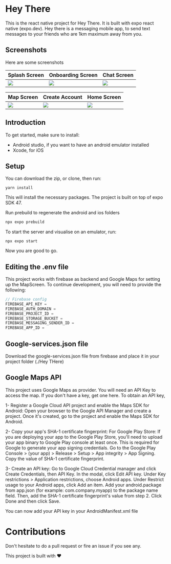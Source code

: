 # Hey There

This is the react native project for Hey There. It is built with expo react native (expo.dev). Hey there is
a messaging mobile app, to send text messages to your friends who are 1km maximum away from you.

## Screenshots

Here are some screenshots

| Splash Screen                                                                                              | Onboarding Screen                                                                                          | Chat Screen                                                                                                |
| ---------------------------------------------------------------------------------------------------------- | ---------------------------------------------------------------------------------------------------------- | ---------------------------------------------------------------------------------------------------------- |
| ![](https://user-images.githubusercontent.com/91855362/208896666-f3601e2f-b2e3-4aeb-8327-0901a9d5cadb.png) | ![](https://user-images.githubusercontent.com/91855362/208896703-50bb490b-e1f4-49f3-9bfd-9edca0fd1b11.png) | ![](https://user-images.githubusercontent.com/91855362/208896739-a80f2946-41e5-45d8-9c83-cad92e6cb9c3.png) |

| Map Screen                                                                                                 | Create Account                                                                                             | Home Screen                                                                                                |
| ---------------------------------------------------------------------------------------------------------- | ---------------------------------------------------------------------------------------------------------- | ---------------------------------------------------------------------------------------------------------- |
| ![](https://user-images.githubusercontent.com/91855362/208896783-27e162a6-b6f4-4593-9e26-46cb1d510a4b.png) | ![](https://user-images.githubusercontent.com/91855362/208896923-1ac931f7-fa26-42bc-b821-66296352a819.png) | ![](https://user-images.githubusercontent.com/91855362/208896946-c7cbd722-4059-485a-a4be-a8c9b3610ac1.png) |

## Introduction

To get started, make sure to install:

- Android studio, if you want to have an android emulator installed
- Xcode, for iOS

## Setup

You can download the zip, or clone, then run:

```
yarn install
```

This will install the necessary packages. The project is built on top of expo SDK 47.

Run prebuild to regenerate the android and ios folders

```js
npx expo prebuild
```

To start the server and visualise on an emulator, run:

```
npx expo start
```

Now you are good to go.

## Editing the .env file

This project works with firebase as backend and Google Maps for setting up the MapScreen.
To continue development, you will need to provide the following:

```js
// Firebase config
FIREBASE_API_KEY =
FIREBASE_AUTH_DOMAIN =
FIREBASE_PROJECT_ID =
FIREBASE_STORAGE_BUCKET =
FIREBASE_MESSAGING_SENDER_ID =
FIREBASE_APP_ID =

```

## Google-services.json file

Download the google-services.json file from firebase and place it in your project folder (./Hey THere)

## Google Maps API

This project uses Google Maps as provider. You will need an API Key to access the map.
If you don't have a key, get one here. To obtain an API key,

1- Register a Google Cloud API project and enable the Maps SDK for Android:
Open your browser to the Google API Manager and create a project.
Once it's created, go to the project and enable the Maps SDK for Android.

2- Copy your app's SHA-1 certificate fingerprint:
For Google Play Store:
If you are deploying your app to the Google Play Store, you'll need to upload your app binary to Google Play console at least once. This is required for Google to generate your app signing credentials.
Go to the Google Play Console > (your app) > Release > Setup > App integrity > App Signing.
Copy the value of SHA-1 certificate fingerprint.

3- Create an API key:
Go to Google Cloud Credential manager and click Create Credentials, then API Key.
In the modal, click Edit API key.
Under Key restrictions > Application restrictions, choose Android apps.
Under Restrict usage to your Android apps, click Add an item.
Add your android.package from app.json (for example: com.company.myapp) to the package name field.
Then, add the SHA-1 certificate fingerprint's value from step 2.
Click Done and then click Save.

You can now add your API key in your AndroidManifest.xml file

# Contributions

Don't hesitate to do a pull request or fire an issue if you see any.

This project is built with ❤️
